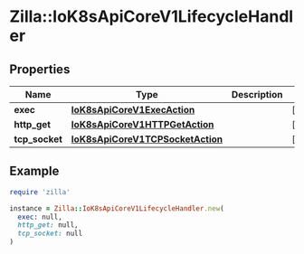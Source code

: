 # Zilla::IoK8sApiCoreV1LifecycleHandler

## Properties

| Name | Type | Description | Notes |
| ---- | ---- | ----------- | ----- |
| **exec** | [**IoK8sApiCoreV1ExecAction**](IoK8sApiCoreV1ExecAction.md) |  | [optional] |
| **http_get** | [**IoK8sApiCoreV1HTTPGetAction**](IoK8sApiCoreV1HTTPGetAction.md) |  | [optional] |
| **tcp_socket** | [**IoK8sApiCoreV1TCPSocketAction**](IoK8sApiCoreV1TCPSocketAction.md) |  | [optional] |

## Example

```ruby
require 'zilla'

instance = Zilla::IoK8sApiCoreV1LifecycleHandler.new(
  exec: null,
  http_get: null,
  tcp_socket: null
)
```

